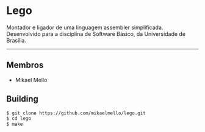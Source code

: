 # Lego

Montador e ligador de uma linguagem assembler simplificada. Desenvolvido para a disciplina de Software Básico, da Universidade de Brasília.

---

## Membros
 * Mikael Mello

## Building

```bash
$ git clone https://github.com/mikaelmello/lego.git
$ cd lego
$ make
```
